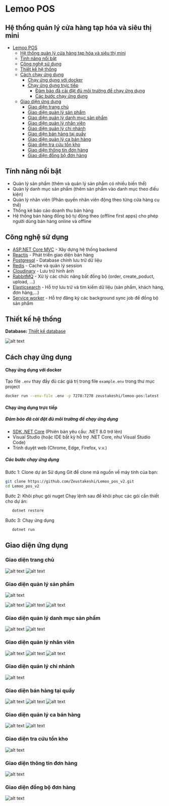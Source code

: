 ﻿# Lemoo POS

## Hệ thống quản lý cửa hàng tạp hóa và siêu thị mini

-   [Lemoo POS](#lemoo-pos)
    -   [Hệ thống quản lý cửa hàng tạp hóa và siêu thị mini](#hệ-thống-quản-lý-cửa-hàng-tạp-hóa-và-siêu-thị-mini)
    -   [Tính năng nổi bật](#tính-năng-nổi-bật)
    -   [Công nghệ sử dụng](#công-nghệ-sử-dụng)
    -   [Thiết kế hệ thống](#thiết-kế-hệ-thống)
    -   [Cách chạy ứng dụng](#cách-chạy-ứng-dụng)
        -   [Chạy ứng dụng với docker](#chạy-ứng-dụng-với-docker)
        -   [Chạy ứng dụng trực tiếp](#chạy-ứng-dụng-trực-tiếp)
            -   [Đảm bảo đã cài đặt đủ môi trường để chạy ứng dụng](#đảm-bảo-đã-cài-đặt-đủ-môi-trường-để-chạy-ứng-dụng)
            -   [Các bước chạy ứng dụng](#các-bước-chạy-ứng-dụng)
    -   [Giao diện ứng dụng](#giao-diện-ứng-dụng)
        -   [Giao diện trang chủ](#giao-diện-trang-chủ)
        -   [Giao diện quản lý sản phẩm](#giao-diện-quản-lý-sản-phẩm)
        -   [Giao diện quản lý danh mục sản phẩm](#giao-diện-quản-lý-danh-mục-sản-phẩm)
        -   [Giao diện quản lý nhân viên](#giao-diện-quản-lý-nhân-viên)
        -   [Giao diện quản lý chi nhánh](#giao-diện-quản-lý-chi-nhánh)
        -   [Giao diện bán hàng tại quầy](#giao-diện-bán-hàng-tại-quầy)
        -   [Giao diện quản lý ca bán hàng](#giao-diện-quản-lý-ca-bán-hàng)
        -   [Giao diện tra cứu tồn kho](#giao-diện-tra-cứu-tồn-kho)
        -   [Giao diện thông tin đơn hàng](#giao-diện-thông-tin-đơn-hàng)
        -   [Giao diện đồng bộ đơn hàng](#giao-diện-đồng-bộ-đơn-hàng)

## Tính năng nổi bật

-   Quản lý sản phẩm (thêm và quản lý sản phẩm có nhiều biến thể)
-   Quản lý danh mục sản phẩm (thêm sản phẩm vào danh mục theo điều kiện)
-   Quản lý nhân viên (Phân quyền nhân viên động theo từng cửa hàng cụ thể)
-   Thống kê báo cáo doanh thu bán hàng
-   Hệ thống bán hàng đồng bộ tự động theo (offline first apps) cho phép người dùng bán hàng online và offline

## Công nghệ sử dụng

-   [ASP.NET Core MVC]() - Xây dựng hệ thống backend
-   [Reactjs]() - Phát triển giao diện bán hàng
-   [Postgresql]() - Database chính lưu trữ dữ liệu
-   [Redis]() - Cache và quản lý session
-   [Cloudinary]() - Lưu trữ hình ảnh
-   [RabbitMQ]() - Xử lý các chức năng bất đồng bộ (order, create_poduct, upload, ...)
-   [Elasticsearch]() - Hỗ trợ lưu trữ và tìm kiếm dữ liệu (sản phẩm, khách hàng, đơn hàng,...)
-   [Service worker]() - Hỗ trợ đăng ký các background sync job để đồng bộ sản phẩm

## Thiết kế hệ thống

**Database:** [Thiết kế database]()

![alt text](Screenshots/image-20.png)

## Cách chạy ứng dụng

#### Chạy ứng dụng với docker

Tạo file `.env` thay đầy đủ các giá trị trong file `example.env` trong thư mục project

```sh
docker run --env-file .env -p 7278:7278 zeustakeshi/lemoo-pos:latest
```

#### Chạy ứng dụng trực tiếp

##### Đảm bảo đã cài đặt đủ môi trường để chạy ứng dụng

-   [SDK .NET Core](https://dotnet.microsoft.com/download) (Phiên bản yêu cầu: .NET 8.0 trở lên)
-   Visual Studio (hoặc IDE bất kỳ hỗ trợ .NET Core, như Visual Studio Code)
-   Trình duyệt web (Chrome, Edge, Firefox, v.v.)

##### Các bước chạy ứng dụng

Bước 1: Clone dự án
Sử dụng Git để clone mã nguồn về máy tính của bạn:

```bash
git clone https://github.com/Zeustakeshi/Lemoo_pos_v2.git
cd Lemoo_pos_v2
```

Bước 2: Khôi phục gói nuget
Chạy lệnh sau để khôi phục các gói cần thiết cho dự án:

```bash
   dotnet restore
```

Bước 3: Chạy ứng dụng

```bash
   dotnet run
```

## Giao diện ứng dụng

### Giao diện trang chủ

![alt text](Screenshots/dashboard.png)
![alt text](Screenshots/image-3.png)

### Giao diện quản lý sản phẩm

![alt text](Screenshots/product-list.png)

![alt text](Screenshots/image.png)
![alt text](Screenshots/image-1.png)
![alt text](Screenshots/image-2.png)

### Giao diện quản lý danh mục sản phẩm

![alt text](Screenshots/image-4.png)
![alt text](Screenshots/image-5.png)

### Giao diện quản lý nhân viên

![alt text](Screenshots/image-6.png)
![alt text](Screenshots/image-7.png)
![alt text](Screenshots/image-8.png)

### Giao diện quản lý chi nhánh

![alt text](Screenshots/image-9.png)

### Giao diện bán hàng tại quầy

![alt text](Screenshots/image-10.png)
![alt text](Screenshots/image-11.png)
![alt text](Screenshots/image-12.png)

### Giao diện quản lý ca bán hàng

![alt text](Screenshots/image-13.png)
![alt text](Screenshots/image-14.png)

### Giao diện tra cứu tồn kho

![alt text](Screenshots/image-16.png)

### Giao diện thông tin đơn hàng

![alt text](Screenshots/image-18.png)

### Giao diện đồng bộ đơn hàng

![alt text](Screenshots/image-19.png)
